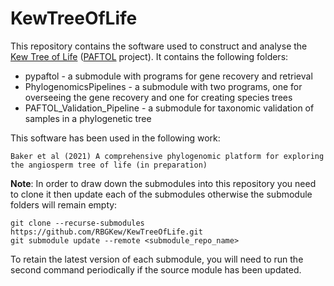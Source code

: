 # KewTreeOfLife

This repository contains the software used to construct and analyse the [Kew Tree of Life](https://treeoflife.kew.org/) ([PAFTOL](https://www.kew.org/science/our-science/projects/plant-and-fungal-trees-of-life)
 project). It contains the following folders:
* pypaftol - a submodule with programs for gene recovery and retrieval
* PhylogenomicsPipelines - a submodule with two programs, one for overseeing the gene recovery and one for creating species trees
* PAFTOL_Validation_Pipeline - a submodule for taxonomic validation of samples in a phylogenetic tree

This software has been used in the following work:
```
Baker et al (2021) A comprehensive phylogenomic platform for exploring the angiosperm tree of life (in preparation)
``` 

<b>Note</b>: In order to draw down the submodules into this repository you need to clone it then update each of the submodules otherwise the submodule folders will remain empty:
```
git clone --recurse-submodules https://github.com/RBGKew/KewTreeOfLife.git
git submodule update --remote <submodule_repo_name>
```
To retain the latest version of each submodule, you will need to run the second command periodically if the source module has been updated. 

